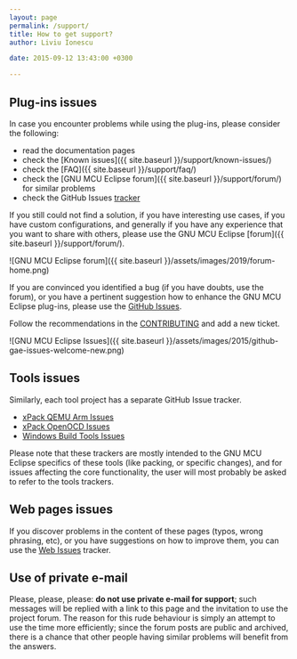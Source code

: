 ```yaml
---
layout: page
permalink: /support/
title: How to get support?
author: Liviu Ionescu

date: 2015-09-12 13:43:00 +0300

---
```


## Plug-ins issues

In case you encounter problems while using the plug-ins, please consider 
the following:

* read the documentation pages
* check the [Known issues]({{ site.baseurl }}/support/known-issues/)
* check the [FAQ]({{ site.baseurl }}/support/faq/)
* check the [GNU MCU Eclipse forum]({{ site.baseurl }}/support/forum/) for similar problems
* check the GitHub Issues [tracker](https://github.com/gnu-mcu-eclipse/eclipse-plugins/issues/)

If you still could not find a solution, if you have interesting use cases,
if you have custom configurations, and generally if you have any
experience that you want to share with others, please use the
GNU MCU Eclipse [forum]({{ site.baseurl }}/support/forum/).

![GNU MCU Eclipse forum]({{ site.baseurl }}/assets/images/2019/forum-home.png)

If you are convinced you identified a bug (if you have doubts, use the forum),
or you have a pertinent suggestion how to enhance the GNU MCU Eclipse plug-ins,
please use the [GitHub Issues](https://github.com/gnu-mcu-eclipse/eclipse-plugins/issues/).

Follow the recommendations in the 
[CONTRIBUTING](https://github.com/gnu-mcu-eclipse/eclipse-plugins/blob/develop/CONTRIBUTING.md)
and add a new ticket.

![GNU MCU Eclipse Issues]({{ site.baseurl }}/assets/images/2015/github-gae-issues-welcome-new.png)

## Tools issues

Similarly, each tool project has a separate GitHub Issue tracker.

* [xPack QEMU Arm Issues](https://github.com/xpack-dev-tools/qemu-arm-xpack/issues/)
* [xPack OpenOCD Issues](https://github.com/xpack-dev-tools/openocd-xpack/issues/)
* [Windows Build Tools Issues](https://github.com/gnu-mcu-eclipse/windows-build-tools/issues/)

Please note that these trackers are mostly intended to the GNU MCU Eclipse
specifics of these tools (like packing, or specific changes), and for
issues affecting the core functionality, the user will most probably
be asked to refer to the tools trackers.

## Web pages issues

If you discover problems in the content of these pages (typos, wrong
phrasing, etc), or you have suggestions on how to improve them, you
can use the 
[Web Issues](https://github.com/gnu-mcu-eclipse/gnu-mcu-eclipse.github.io-source/issues/) tracker.

## Use of private e-mail

Please, please, please: **do not use private e-mail for support**; such
messages will be replied with a link to this page and the invitation
to use the project forum. The reason for this rude behaviour is simply
an attempt to use the time more efficiently; since the forum posts
are public and archived, there is a chance that other people having
similar problems will benefit from the answers.

